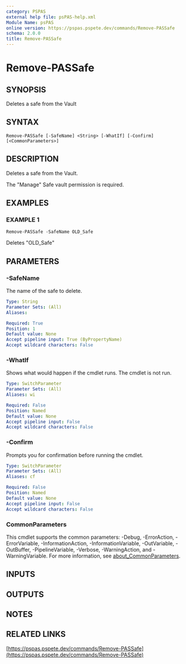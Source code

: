 ```yaml
---
category: PSPAS
external help file: psPAS-help.xml
Module Name: psPAS
online version: https://pspas.pspete.dev/commands/Remove-PASSafe
schema: 2.0.0
title: Remove-PASSafe
---
```


# Remove-PASSafe

## SYNOPSIS
Deletes a safe from the Vault

## SYNTAX

```
Remove-PASSafe [-SafeName] <String> [-WhatIf] [-Confirm] [<CommonParameters>]
```

## DESCRIPTION
Deletes a safe from the Vault.

The "Manage" Safe vault permission is required.

## EXAMPLES

### EXAMPLE 1
```
Remove-PASSafe -SafeName OLD_Safe
```

Deletes "OLD_Safe"

## PARAMETERS

### -SafeName
The name of the safe to delete.

```yaml
Type: String
Parameter Sets: (All)
Aliases:

Required: True
Position: 1
Default value: None
Accept pipeline input: True (ByPropertyName)
Accept wildcard characters: False
```

### -WhatIf
Shows what would happen if the cmdlet runs.
The cmdlet is not run.

```yaml
Type: SwitchParameter
Parameter Sets: (All)
Aliases: wi

Required: False
Position: Named
Default value: None
Accept pipeline input: False
Accept wildcard characters: False
```

### -Confirm
Prompts you for confirmation before running the cmdlet.

```yaml
Type: SwitchParameter
Parameter Sets: (All)
Aliases: cf

Required: False
Position: Named
Default value: None
Accept pipeline input: False
Accept wildcard characters: False
```

### CommonParameters
This cmdlet supports the common parameters: -Debug, -ErrorAction, -ErrorVariable, -InformationAction, -InformationVariable, -OutVariable, -OutBuffer, -PipelineVariable, -Verbose, -WarningAction, and -WarningVariable. For more information, see [about_CommonParameters](http://go.microsoft.com/fwlink/?LinkID=113216).

## INPUTS

## OUTPUTS

## NOTES

## RELATED LINKS

[https://pspas.pspete.dev/commands/Remove-PASSafe](https://pspas.pspete.dev/commands/Remove-PASSafe)

